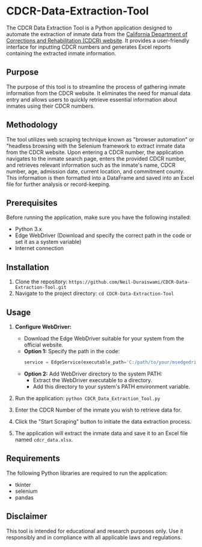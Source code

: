 # CDCR-Data-Extraction-Tool

The CDCR Data Extraction Tool is a Python application designed to automate the extraction of inmate data from the [California Department of Corrections and Rehabilitation (CDCR) website](https://apps.cdcr.ca.gov/ciris). It provides a user-friendly interface for inputting CDCR numbers and generates Excel reports containing the extracted inmate information.

## Purpose

The purpose of this tool is to streamline the process of gathering inmate information from the CDCR website. It eliminates the need for manual data entry and allows users to quickly retrieve essential information about inmates using their CDCR numbers.

## Methodology

The tool utilizes web scraping technique known as "browser automation" or "headless browsing with the Selenium framework to extract inmate data from the CDCR website. Upon entering a CDCR number, the application navigates to the inmate search page, enters the provided CDCR number, and retrieves relevant information such as the inmate's name, CDCR number, age, admission date, current location, and commitment county. This information is then formatted into a DataFrame and saved into an Excel file for further analysis or record-keeping.

## Prerequisites

Before running the application, make sure you have the following installed:

- Python 3.x
- Edge WebDriver (Download and specify the correct path in the code or set it as a system variable)
- Internet connection

## Installation

1. Clone the repository: `https://github.com/Neil-Duraiswami/CDCR-Data-Extraction-Tool.git`
2. Navigate to the project directory: `cd CDCR-Data-Extraction-Tool`


## Usage

1. **Configure WebDriver:**
    - Download the Edge WebDriver suitable for your system from the official website.
    - **Option 1:** Specify the path in the code:
        ```python
        service = EdgeService(executable_path='C:/path/to/your/msedgedriver.exe')
        ```
    - **Option 2:** Add WebDriver directory to the system PATH:
        - Extract the WebDriver executable to a directory.
        - Add this directory to your system's PATH environment variable.

2. Run the application: `python CDCR_Data_Extraction_Tool.py`
3. Enter the CDCR Number of the inmate you wish to retrieve data for.
4. Click the "Start Scraping" button to initiate the data extraction process.
5. The application will extract the inmate data and save it to an Excel file named `cdcr_data.xlsx`.

## Requirements

The following Python libraries are required to run the application:

- tkinter
- selenium
- pandas


## Disclaimer

This tool is intended for educational and research purposes only. Use it responsibly and in compliance with all applicable laws and regulations.


